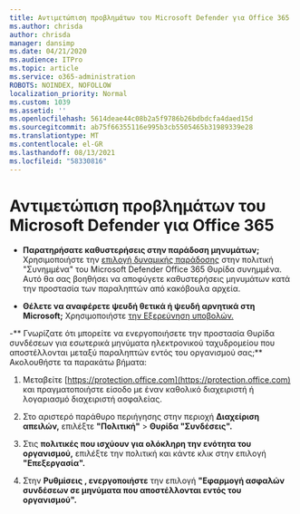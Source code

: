 ```yaml
---
title: Αντιμετώπιση προβλημάτων του Microsoft Defender για Office 365
ms.author: chrisda
author: chrisda
manager: dansimp
ms.date: 04/21/2020
ms.audience: ITPro
ms.topic: article
ms.service: o365-administration
ROBOTS: NOINDEX, NOFOLLOW
localization_priority: Normal
ms.custom: 1039
ms.assetid: ''
ms.openlocfilehash: 5614deae44c08b2a5f9786b26bdbdcfa4daed15d
ms.sourcegitcommit: ab75f66355116e995b3cb5505465b31989339e28
ms.translationtype: MT
ms.contentlocale: el-GR
ms.lasthandoff: 08/13/2021
ms.locfileid: "58330816"
---
```

# <a name="troubleshooting-microsoft-defender-for-office-365"></a>Αντιμετώπιση προβλημάτων του Microsoft Defender για Office 365

- **Παρατηρήσατε καθυστερήσεις στην παράδοση μηνυμάτων;** Χρησιμοποιήστε την [επιλογή δυναμικής παράδοσης](https://docs.microsoft.com/microsoft-365/security/office-365-security/dynamic-delivery-and-previewing) στην πολιτική "Συνημμένα" του Microsoft Defender Office 365 Θυρίδα συνημμένα. Αυτό θα σας βοηθήσει να αποφύγετε καθυστερήσεις μηνυμάτων κατά την προστασία των παραληπτών από κακόβουλα αρχεία.

- **Θέλετε να αναφέρετε ψευδή θετικά ή ψευδή αρνητικά στη Microsoft;** Χρησιμοποιήστε [την Εξερεύνηση υποβολών.](https://protection.office.com/reportsubmission)

-** Γνωρίζατε ότι μπορείτε να ενεργοποιήσετε την προστασία Θυρίδα συνδέσεων για εσωτερικά μηνύματα ηλεκτρονικού ταχυδρομείου που αποστέλλονται μεταξύ παραληπτών εντός του οργανισμού σας;** Ακολουθήστε τα παρακάτω βήματα:

  1. Μεταβείτε [https://protection.office.com](https://protection.office.com) και πραγματοποιήστε είσοδο με έναν καθολικό διαχειριστή ή λογαριασμό διαχειριστή ασφαλείας.

  2. Στο αριστερό παράθυρο περιήγησης στην περιοχή **Διαχείριση απειλών,** επιλέξτε **"Πολιτική"** \> **Θυρίδα "Συνδέσεις".**

  3. Στις **πολιτικές που ισχύουν για ολόκληρη την ενότητα του οργανισμού,** επιλέξτε την πολιτική και κάντε κλικ στην επιλογή **"Επεξεργασία".**

  4. Στην **Ρυθμίσεις , ενεργοποιήστε** την επιλογή **"Εφαρμογή ασφαλών συνδέσεων σε μηνύματα που αποστέλλονται εντός του οργανισμού".**
